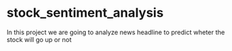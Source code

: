 # stock_sentiment_analysis

In this project we are going to analyze news headline to predict wheter the stock will go up or not 
